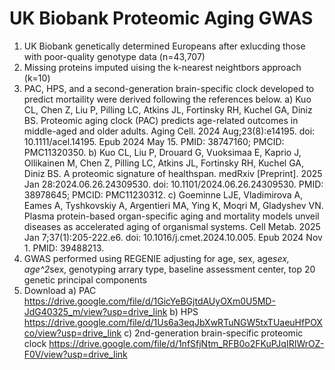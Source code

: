 # UK Biobank Proteomic Aging GWAS
1. UK Biobank genetically determined Europeans after exlucding those with poor-quality genotype data (n=43,707)
2. Missing proteins imputed uising the k-nearest neightbors approach (k=10)
3. PAC, HPS, and a second-generation brain-specific clock developed to predict mortaility were derived following the references below.
a) Kuo CL, Chen Z, Liu P, Pilling LC, Atkins JL, Fortinsky RH, Kuchel GA, Diniz BS. Proteomic aging clock (PAC) predicts age-related outcomes in middle-aged and older adults. Aging Cell. 2024 Aug;23(8):e14195. doi: 10.1111/acel.14195. Epub 2024 May 15. PMID: 38747160; PMCID: PMC11320350.
b) Kuo CL, Liu P, Drouard G, Vuoksimaa E, Kaprio J, Ollikainen M, Chen Z, Pilling LC, Atkins JL, Fortinsky RH, Kuchel GA, Diniz BS. A proteomic signature of healthspan. medRxiv [Preprint]. 2025 Jan 28:2024.06.26.24309530. doi: 10.1101/2024.06.26.24309530. PMID: 38978645; PMCID: PMC11230312.
c) Goeminne LJE, Vladimirova A, Eames A, Tyshkovskiy A, Argentieri MA, Ying K, Moqri M, Gladyshev VN. Plasma protein-based organ-specific aging and mortality models unveil diseases as accelerated aging of organismal systems. Cell Metab. 2025 Jan 7;37(1):205-222.e6. doi: 10.1016/j.cmet.2024.10.005. Epub 2024 Nov 1. PMID: 39488213.
5. GWAS performed using REGENIE adjusting for age, sex, age*sex, age^2*sex, genotyping arrary type, baseline assessment center, top 20 genetic principal components
6. Download
a) PAC
https://drive.google.com/file/d/1GicYeBGjtdAUyOXm0U5MD-JdG40325_m/view?usp=drive_link
b) HPS
https://drive.google.com/file/d/1Us6a3eqJbXwRTuNGW5txTUaeuHfPOXco/view?usp=drive_link
c) 2nd-generation brain-specific proteomic clock
https://drive.google.com/file/d/1nfSfjNtm_RFB0o2FKuPJqIRIWrOZ-F0V/view?usp=drive_link

